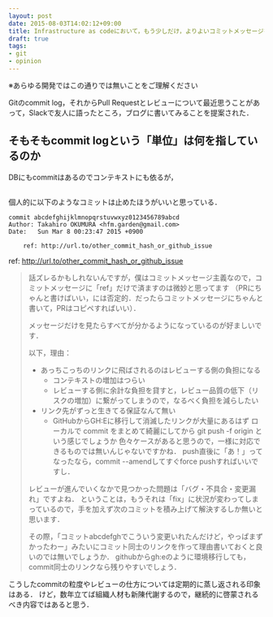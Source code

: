```yaml
---
layout: post
date: 2015-08-03T14:02:12+09:00
title: Infrastructure as codeにおいて，もう少しだけ，よりよいコミットメッセージを書くために
draft: true
tags:
- git
- opinion
---
```

※あらゆる開発ではこの通りでは無いことをご理解ください

Gitのcommit log，それからPull Requestとレビューについて最近思うことがあって，Slackで友人に語ったところ，ブログに書いてみることを提案された．

## そもそもcommit logという「単位」は何を指しているのか

DBにもcommitはあるのでコンテキストにも依るが，

## 

個人的に以下のようなコミットは止めたほうがいいと思っている．

```
commit abcdefghijklmnopqrstuvwxyz0123456789abcd
Author: Takahiro OKUMURA <hfm.garden@gmail.com>
Date:   Sun Mar 8 00:23:47 2015 +0900

    ref: http://url.to/other_commit_hash_or_github_issue
```

ref: http://url.to/other_commit_hash_or_github_issue

> 話ズレるかもしれないんですが，僕はコミットメッセージ主義なので，コミットメッセージに「ref」だけで済ますのは微妙と思ってます
> （PRにちゃんと書けばいい，には否定的．だったらコミットメッセージにちゃんと書いて，PRはコピペすればいい）．
>
> メッセージだけを見たらすべてが分かるようになっているのが好ましいです．
>
> 以下，理由：
>
> - あっちこっちのリンクに飛ばされるのはレビューする側の負担になる
>   - コンテキストの増加はつらい
>   - レビューする側に余計な負担を貸すと，レビュー品質の低下（リスクの増加）に繋がってしまうので，なるべく負担を減らしたい
> - リンク先がずっと生きてる保証なんて無い
>   - GitHubからGH:Eに移行して消滅したリンクが大量にあるはず
> ローカルで commit をまとめて綺麗にしてから git push -f origin という感じでしょうか
> 色々ケースがあると思うので，一様に対応できるものでは無いんじゃないですかね．
> push直後に「あ！」ってなったなら，commit --amendしてすぐforce pushすればいいですし．
>
> レビューが進んでいくなかで見つかった問題は「バグ・不具合・変更漏れ」ですよね．
> ということは，もうそれは「fix」に状況が変わってしまっているので，手を加えず次のコミットを積み上げて解決するしか無いと思います．
>
> その際，「コミットabcdefghでこういう変更いれたんだけど，やっぱまずかったわー」みたいにコミット同士のリンクを作って理由書いておくと良いのでは無いでしょうか．
> githubからgh:eのように環境移行しても，commit同士のリンクなら残りやすいでしょう．

こうしたcommitの粒度やレビューの仕方については定期的に蒸し返される印象はある．
けど，数年立てば組織人材も新陳代謝するので，継続的に啓蒙されるべき内容ではあると思う．
